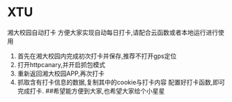 # XTU
湘大校园自动打卡
方便大家实现自动每日打卡,请配合云函数或者本地运行进行使用
1. 首先在湘大校园内完成初次打卡并保存,推荐不打开gps定位
2. 打开httpcanary,并开启抓包模式
3. 重新返回湘大校园APP,再次打卡
4. 抓取含有打卡信息的数据,复制其中的cookie与打卡内容
配置好打卡函数,即可完成打卡.
##希望能方便到大家,也希望大家给个小星星
